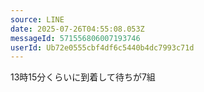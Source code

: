 ```yaml
---
source: LINE
date: 2025-07-26T04:55:08.053Z
messageId: 571556806007193746
userId: Ub72e0555cbf4df6c5440b4dc7993c71d
---
```


13時15分くらいに到着して待ちが7組